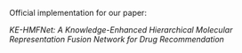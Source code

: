 Official implementation for our paper:

*KE-HMFNet: A Knowledge-Enhanced Hierarchical Molecular Representation Fusion Network for Drug Recommendation*

